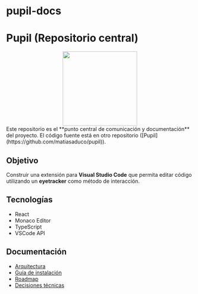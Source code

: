 # pupil-docs
# Pupil (Repositorio central)

<div style="text-align:center">
  <img src="https://i.postimg.cc/7D8J7LTG/9cc4e3aa-2c2c-49d5-89e8-f3db0998a95e.png" width="200">
</div>
Este repositorio es el **punto central de comunicación y documentación** del proyecto.  
El código fuente está en otro repositorio ([Pupil](https://github.com/matiasaduco/pupil)).

##  Objetivo
Construir una extensión para **Visual Studio Code** que permita editar código utilizando un **eyetracker** como método de interacción.

##  Tecnologías
- React
- Monaco Editor
- TypeScript
- VSCode API

##  Documentación
- [Arquitectura](https://github.com/gonzabender/pupil-docs/wiki/Arquitectura)
- [Guía de instalación](https://github.com/gonzabender/pupil-docs/wiki/Instalacion)
- [Roadmap](https://github.com/gonzabender/pupil-docs/wiki/Roadmap)
- [Decisiones técnicas](https://github.com/gonzabender/pupil-docs/wiki/Decisiones-Tecnicas)

